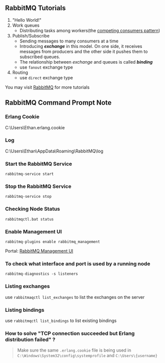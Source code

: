## RabbitMQ Tutorials
1. "Hello World!"
2. Work queues
    * Distributing tasks among workers(the [competing consumers pattern][3])
3. Publish/Subscribe
    * Sending messages to many consumers at a time
    * Introducing ***exchange*** in this model. On one side, it receives messages from producers and the other side it pushes them to  subscribed queues.
    * The relationship between *exchange* and queues is called ***binding***
    * use `fanout` exchange type
4. Routing
    * use `direct` exchange type




You may visit [RabbitMQ][2] for more tutorials

## RabbitMQ Command Prompt Note

### Erlang Cookie
C:\Users\Ethan.erlang.cookie

### Log
C:\Users\Ethan\AppData\Roaming\RabbitMQ\log

### Start the RabbitMQ Service
`rabbitmq-service start`

### Stop the RabbitMQ Service
`rabbitmq-service stop`

### Checking Node Status
`rabbitmqctl.bat status`

### Enable Management UI
`rabbitmq-plugins enable rabbitmq_management`

Portal: [RabbitMQ Management UI][1]

### To check what interface and port is used by a running node
`rabbitmq-diagnostics -s listeners`

### Listing exchanges
use `rabbitmaqctl list_exchanges` to list the exchanges on the server

### Listing bindings
use `rabbitmqctl list_bindings` to list existing bindings

### How to solve "TCP connection succeeded but Erlang distribution failed" ?
>Make sure the same `.erlang.cookie` file is being used in `C:\Windows\System32\config\systemprofile` and `C:\Users\{username}`




<!-- URL HERE -->
[1]: http://localhost:15672/
[2]: https://www.rabbitmq.com/tutorials/tutorial-two-dotnet.html
[3]: https://www.enterpriseintegrationpatterns.com/patterns/messaging/CompetingConsumers.html
